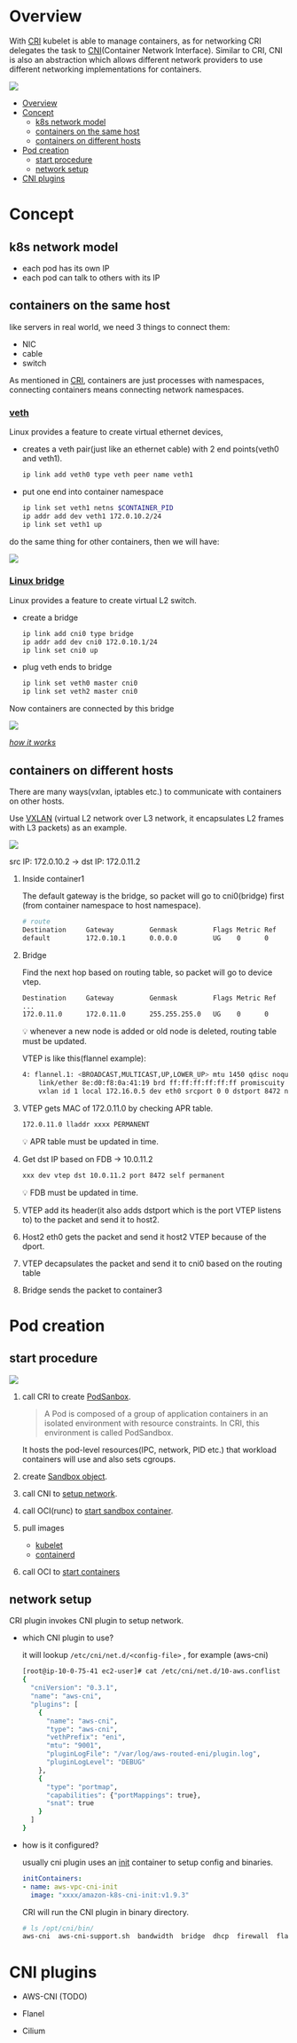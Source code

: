 # Overview

With [CRI](https://github.com/LukeFrostmourne/deep-dive-into-k8s/blob/master/00-prerequisite/container-runtime.md) kubelet is able to manage containers, as for networking CRI delegates the task to [CNI](https://github.com/containernetworking/cni)(Container Network Interface). Similar to CRI, CNI is also an abstraction which allows different network providers to use different networking implementations for containers.

![](../images/CNI.png)


- [Overview](#overview)
- [Concept](#concept)
  * [k8s network model](#k8s-network-model)
  * [containers on the same host](#containers-on-the-same-host)
  * [containers on different hosts](#containers-on-different-hosts)
- [Pod creation](#pod-creation)
  * [start procedure](#start-procedure)
  * [network setup](#network-setup)
- [CNI plugins](#cni-plugins)

# Concept

## k8s network model

- each pod has its own IP
- each pod can talk to others with its IP

## containers on the same host

like servers in real world, we need 3 things to connect them:
- NIC
- cable
- switch

As mentioned in  [CRI](https://github.com/LukeFrostmourne/deep-dive-into-k8s/blob/master/00-prerequisite/container-runtime.md),  containers are just processes with namespaces, connecting containers means connecting network namespaces.

### [veth](https://man7.org/linux/man-pages/man4/veth.4.html)

Linux provides a feature to create virtual ethernet devices,

- creates a veth pair(just like an ethernet cable) with 2 end points(veth0 and veth1).
    
    ```bash
    ip link add veth0 type veth peer name veth1
    ```
    
- put one end into container namespace
    
    ```bash
    ip link set veth1 netns $CONTAINER_PID
    ip addr add dev veth1 172.0.10.2/24
    ip link set veth1 up
    ```
    

do the same thing for other containers, then we will have:

![](../images/veth.png)

### [Linux bridge](https://wiki.archlinux.org/title/Network_bridge)

Linux provides a feature to create virtual L2 switch.

- create a bridge
    
    ```bash
    ip link add cni0 type bridge
    ip addr add dev cni0 172.0.10.1/24
    ip link set cni0 up
    ```
    
- plug veth ends to bridge
    
    ```bash
    ip link set veth0 master cni0
    ip link set veth2 master cni0
    ```

Now containers are connected by this bridge

![](../images/bridge.png)

[*how it works*](https://docs.google.com/presentation/d/1NDoV7xa9gM2llAwnfCpGj6dF5klbyy4akgq_2ul9NLA/edit#slide=id.g489fb6edd3_0_350)

## containers on different hosts

There are many ways(vxlan, iptables etc.) to communicate with containers on other hosts.

Use [VXLAN](https://en.wikipedia.org/wiki/Virtual_Extensible_LAN) (virtual L2 network over L3 network, it encapsulates L2 frames with L3 packets) as an example.

![](../images/vxlan.png)

src IP: 172.0.10.2 → dst IP: 172.0.11.2

1. Inside container1 
    
    The default gateway is the bridge, so packet will go to cni0(bridge) first (from container namespace to host namespace).
    
    ```bash
    # route
    Destination     Gateway         Genmask         Flags Metric Ref    Use Iface
    default         172.0.10.1      0.0.0.0         UG    0      0        0 eth0
    ```
    
2. Bridge
    
    Find the next hop based on routing table, so packet will go to device vtep.
    
    ```bash
    Destination     Gateway         Genmask         Flags Metric Ref    Use Iface
    ...
    172.0.11.0      172.0.11.0      255.255.255.0   UG    0      0        0 vtep
    ```
    
    <aside>
    💡 whenever a new node is added or old node is deleted, routing table must be updated.
    
    </aside>
    
    VTEP is like this(flannel example):
    
    ```bash
    4: flannel.1: <BROADCAST,MULTICAST,UP,LOWER_UP> mtu 1450 qdisc noqueue state UNKNOWN mode DEFAULT group default 
        link/ether 8e:d0:f8:0a:41:19 brd ff:ff:ff:ff:ff:ff promiscuity 0 
        vxlan id 1 local 172.16.0.5 dev eth0 srcport 0 0 dstport 8472 nolearning ageing 300 udpcsum addrgenmode eui64
    ```
    
3. VTEP gets MAC of 172.0.11.0 by checking APR table.
    
    ```bash
    172.0.11.0 lladdr xxxx PERMANENT
    ```
    
    <aside>
    💡 APR table must be updated in time.
    
    </aside>
    
4. Get dst IP based on FDB → 10.0.11.2
    
    ```bash
    xxx dev vtep dst 10.0.11.2 port 8472 self permanent
    ```
    
    <aside>
    💡 FDB must be updated in time.
    
    </aside>
    
5. VTEP add its header(it also adds dstport which is the port VTEP listens to) to the packet and send it to host2.
6. Host2 eth0 gets the packet and send it host2 VTEP because of the dport.
7. VTEP decapsulates the packet and send it to cni0 based on the routing table
8. Bridge sends the packet to container3

# Pod creation

## start procedure

![](../images/pod-startup.png)

1. call CRI to create [PodSanbox](https://github.com/kubernetes/kubernetes/blob/master/pkg/kubelet/kuberuntime/kuberuntime_manager.go#L806).
    
    > A Pod is composed of a group of application containers in an isolated environment with resource constraints. In CRI, this environment is called PodSandbox.
    > 
    
    It hosts the pod-level resources(IPC, network, PID etc.) that workload containers will use and also sets cgroups.
    
2. create [Sandbox object](https://github.com/containerd/containerd/blob/main/pkg/cri/server/sandbox_run.go#L85).
3. call CNI to [setup network](https://github.com/containerd/containerd/blob/main/pkg/cri/server/sandbox_run.go#L165).
4. call OCI(runc) to [start sandbox container](https://github.com/containerd/containerd/blob/main/pkg/cri/server/sandbox_run.go#L327). 
5. pull images
   - [kubelet](https://github.com/kubernetes/kubernetes/blob/master/pkg/kubelet/kuberuntime/kuberuntime_container.go#L177)
   - [containerd](https://github.com/containerd/containerd/blob/main/pkg/cri/server/image_pull.go#L92)
    
6. call OCI to [start containers](https://github.com/containerd/containerd/blob/main/pkg/cri/server/container_start.go#L42)

## network setup

CRI plugin invokes CNI plugin to setup network.

- which CNI plugin to use?
    
    it will lookup `/etc/cni/net.d/<config-file>` , for example (aws-cni)
    
    ```bash
    [root@ip-10-0-75-41 ec2-user]# cat /etc/cni/net.d/10-aws.conflist
    {
      "cniVersion": "0.3.1",
      "name": "aws-cni",
      "plugins": [
        {
          "name": "aws-cni",
          "type": "aws-cni",
          "vethPrefix": "eni",
          "mtu": "9001",
          "pluginLogFile": "/var/log/aws-routed-eni/plugin.log",
          "pluginLogLevel": "DEBUG"
        },
        {
          "type": "portmap",
          "capabilities": {"portMappings": true},
          "snat": true
        }
      ]
    }
    ```
    
- how is it configured?
    
    usually cni plugin uses an [init](https://github.com/aws/amazon-vpc-cni-k8s/blob/master/scripts/init.sh) container to setup config and binaries.
    
    ```yaml
    initContainers:
    - name: aws-vpc-cni-init
      image: "xxxx/amazon-k8s-cni-init:v1.9.3"
    ```
    
    CRI will run the CNI plugin in binary directory.
    
    ```bash
    # ls /opt/cni/bin/
    aws-cni  aws-cni-support.sh  bandwidth  bridge  dhcp  firewall  flannel  host-device  host-local  ipvlan  loopback  macvlan  portmap  ptp  sbr  static  tuning  vlan
    ```
    

# CNI plugins

- AWS-CNI (TODO)

- Flanel

- Cilium
